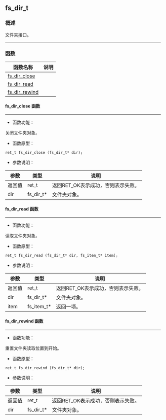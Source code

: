 ## fs\_dir\_t
### 概述

 文件夹接口。



----------------------------------
### 函数
<p id="fs_dir_t_methods">

| 函数名称 | 说明 | 
| -------- | ------------ | 
| <a href="#fs_dir_t_fs_dir_close">fs\_dir\_close</a> |  |
| <a href="#fs_dir_t_fs_dir_read">fs\_dir\_read</a> |  |
| <a href="#fs_dir_t_fs_dir_rewind">fs\_dir\_rewind</a> |  |
#### fs\_dir\_close 函数
-----------------------

* 函数功能：

> <p id="fs_dir_t_fs_dir_close">
 关闭文件夹对象。






* 函数原型：

```
ret_t fs_dir_close (fs_dir_t* dir);
```

* 参数说明：

| 参数 | 类型 | 说明 |
| -------- | ----- | --------- |
| 返回值 | ret\_t | 返回RET\_OK表示成功，否则表示失败。 |
| dir | fs\_dir\_t* | 文件夹对象。 |
#### fs\_dir\_read 函数
-----------------------

* 函数功能：

> <p id="fs_dir_t_fs_dir_read">
 读取文件夹对象。






* 函数原型：

```
ret_t fs_dir_read (fs_dir_t* dir, fs_item_t* item);
```

* 参数说明：

| 参数 | 类型 | 说明 |
| -------- | ----- | --------- |
| 返回值 | ret\_t | 返回RET\_OK表示成功，否则表示失败。 |
| dir | fs\_dir\_t* | 文件夹对象。 |
| item | fs\_item\_t* | 返回一项。 |
#### fs\_dir\_rewind 函数
-----------------------

* 函数功能：

> <p id="fs_dir_t_fs_dir_rewind">
 重置文件夹读取位置到开始。






* 函数原型：

```
ret_t fs_dir_rewind (fs_dir_t* dir);
```

* 参数说明：

| 参数 | 类型 | 说明 |
| -------- | ----- | --------- |
| 返回值 | ret\_t | 返回RET\_OK表示成功，否则表示失败。 |
| dir | fs\_dir\_t* | 文件夹对象。 |

